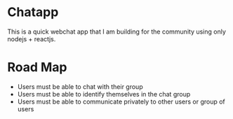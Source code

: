 # Chatapp
This is a quick webchat app that I am building for the community using only nodejs + reactjs.

# Road Map
- Users must be able to chat with their group
- Users must be able to identify themselves in the chat group
- Users must be able to communicate privately to other users or group of users
